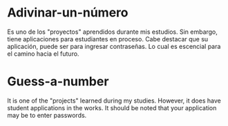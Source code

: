 # Adivinar-un-número
Es uno de los "proyectos" aprendidos durante mis estudios. Sin embargo, tiene aplicaciones para estudiantes en proceso. Cabe destacar que su aplicación, puede ser para ingresar contraseñas. Lo cual es escencial para el camino hacia el futuro.
# Guess-a-number
It is one of the "projects" learned during my studies. However, it does have student applications in the works. It should be noted that your application may be to enter passwords.

